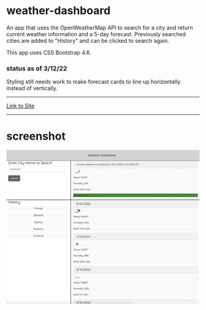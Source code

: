 # weather-dashboard

An app that uses the OpenWeatherMap API to search for a city and return current weather information and a 5-day forecast. Previously searched cities are added to "History" and can be clicked to search again.

This app uses CSS Bootstrap 4.6.

### status as of 3/12/22

Styling still needs work to make forecast cards to line up horizontally instead of vertically.

---

[Link to Site](https://jenniwritescode.github.io/weather-dashboard/)

---
# screenshot

![screenshot of app](./Assets/img/screenshot.png)